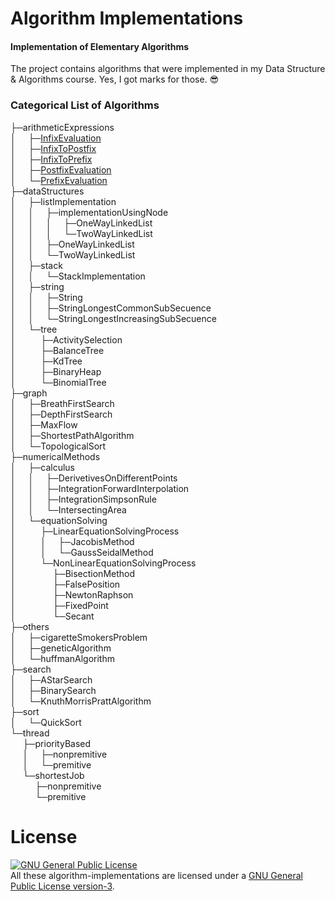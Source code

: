 # Algorithm Implementations
#### Implementation of Elementary Algorithms

The project contains algorithms that were implemented in my Data Structure & Algorithms course. Yes, I got marks for those. :sunglasses:

### Categorical List of Algorithms

├─arithmeticExpressions <br/>
│&nbsp;&nbsp;&nbsp;&nbsp;   ├─<a href="https://github.com/MinhasKamal/AlgorithmImplementations/tree/master/arithmeticExpressions/infixEvaluation">InfixEvaluation</a> <br/>
│&nbsp;&nbsp;&nbsp;&nbsp;   ├─<a href="https://github.com/MinhasKamal/AlgorithmImplementations/tree/master/arithmeticExpressions/infixToPostfix">InfixToPostfix</a> <br/>
│&nbsp;&nbsp;&nbsp;&nbsp;   ├─<a href="https://github.com/MinhasKamal/AlgorithmImplementations/tree/master/arithmeticExpressions/infixToPrefix">InfixToPrefix</a> <br/>
│&nbsp;&nbsp;&nbsp;&nbsp;   ├─<a href="https://github.com/MinhasKamal/AlgorithmImplementations/tree/master/arithmeticExpressions/postfixEvaluation">PostfixEvaluation</a> <br/>
│&nbsp;&nbsp;&nbsp;&nbsp;   └─<a href="https://github.com/MinhasKamal/AlgorithmImplementations/tree/master/arithmeticExpressions/prefixEvaluation">PrefixEvaluation</a> <br/>
├─dataStructures <br/>
│&nbsp;&nbsp;&nbsp;&nbsp;   ├─listImplementation <br/>
│&nbsp;&nbsp;&nbsp;&nbsp;   │&nbsp;&nbsp;&nbsp;&nbsp;   ├─implementationUsingNode <br/>
│&nbsp;&nbsp;&nbsp;&nbsp;   │&nbsp;&nbsp;&nbsp;&nbsp;   │&nbsp;&nbsp;&nbsp;&nbsp;   ├─OneWayLinkedList <br/>
│&nbsp;&nbsp;&nbsp;&nbsp;   │&nbsp;&nbsp;&nbsp;&nbsp;   │&nbsp;&nbsp;&nbsp;&nbsp;   └─TwoWayLinkedList <br/>
│&nbsp;&nbsp;&nbsp;&nbsp;   │&nbsp;&nbsp;&nbsp;&nbsp;   ├─OneWayLinkedList <br/>
│&nbsp;&nbsp;&nbsp;&nbsp;   │&nbsp;&nbsp;&nbsp;&nbsp;   └─TwoWayLinkedList <br/>
│&nbsp;&nbsp;&nbsp;&nbsp;   ├─stack <br/>
│&nbsp;&nbsp;&nbsp;&nbsp;   │&nbsp;&nbsp;&nbsp;&nbsp;   └─StackImplementation <br/>
│&nbsp;&nbsp;&nbsp;&nbsp;   ├─string <br/>
│&nbsp;&nbsp;&nbsp;&nbsp;   │&nbsp;&nbsp;&nbsp;&nbsp;   ├─String <br/>
│&nbsp;&nbsp;&nbsp;&nbsp;   │&nbsp;&nbsp;&nbsp;&nbsp;   ├─StringLongestCommonSubSecuence <br/>
│&nbsp;&nbsp;&nbsp;&nbsp;   │&nbsp;&nbsp;&nbsp;&nbsp;   └─StringLongestIncreasingSubSecuence <br/>
│&nbsp;&nbsp;&nbsp;&nbsp;   └─tree <br/>
│&nbsp;&nbsp;&nbsp;&nbsp;    &nbsp;&nbsp;&nbsp;&nbsp;   ├─ActivitySelection <br/>
│&nbsp;&nbsp;&nbsp;&nbsp;    &nbsp;&nbsp;&nbsp;&nbsp;   ├─BalanceTree <br/>
│&nbsp;&nbsp;&nbsp;&nbsp;    &nbsp;&nbsp;&nbsp;&nbsp;   ├─KdTree <br/>
│&nbsp;&nbsp;&nbsp;&nbsp;    &nbsp;&nbsp;&nbsp;&nbsp;   ├─BinaryHeap <br/>
│&nbsp;&nbsp;&nbsp;&nbsp;    &nbsp;&nbsp;&nbsp;&nbsp;   └─BinomialTree <br/>
├─graph <br/>
│&nbsp;&nbsp;&nbsp;&nbsp;   ├─BreathFirstSearch <br/>
│&nbsp;&nbsp;&nbsp;&nbsp;   ├─DepthFirstSearch <br/>
│&nbsp;&nbsp;&nbsp;&nbsp;   ├─MaxFlow <br/>
│&nbsp;&nbsp;&nbsp;&nbsp;   ├─ShortestPathAlgorithm <br/>
│&nbsp;&nbsp;&nbsp;&nbsp;   └─TopologicalSort <br/>
├─numericalMethods <br/>
│&nbsp;&nbsp;&nbsp;&nbsp;   ├─calculus <br/>
│&nbsp;&nbsp;&nbsp;&nbsp;   │&nbsp;&nbsp;&nbsp;&nbsp;   ├─DerivetivesOnDifferentPoints <br/>
│&nbsp;&nbsp;&nbsp;&nbsp;   │&nbsp;&nbsp;&nbsp;&nbsp;   ├─IntegrationForwardInterpolation <br/>
│&nbsp;&nbsp;&nbsp;&nbsp;   │&nbsp;&nbsp;&nbsp;&nbsp;   ├─IntegrationSimpsonRule <br/>
│&nbsp;&nbsp;&nbsp;&nbsp;   │&nbsp;&nbsp;&nbsp;&nbsp;   └─IntersectingArea <br/>
│&nbsp;&nbsp;&nbsp;&nbsp;   └─equationSolving <br/>
│&nbsp;&nbsp;&nbsp;&nbsp;    &nbsp;&nbsp;&nbsp;&nbsp;   ├─LinearEquationSolvingProcess <br/>
│&nbsp;&nbsp;&nbsp;&nbsp;    &nbsp;&nbsp;&nbsp;&nbsp;   │&nbsp;&nbsp;&nbsp;&nbsp;   ├─JacobisMethod <br/>
│&nbsp;&nbsp;&nbsp;&nbsp;    &nbsp;&nbsp;&nbsp;&nbsp;   │&nbsp;&nbsp;&nbsp;&nbsp;   └─GaussSeidalMethod <br/>
│&nbsp;&nbsp;&nbsp;&nbsp;    &nbsp;&nbsp;&nbsp;&nbsp;   └─NonLinearEquationSolvingProcess <br/>
│&nbsp;&nbsp;&nbsp;&nbsp;    &nbsp;&nbsp;&nbsp;&nbsp;    &nbsp;&nbsp;&nbsp;&nbsp;   ├─BisectionMethod <br/>
│&nbsp;&nbsp;&nbsp;&nbsp;    &nbsp;&nbsp;&nbsp;&nbsp;    &nbsp;&nbsp;&nbsp;&nbsp;   ├─FalsePosition <br/>
│&nbsp;&nbsp;&nbsp;&nbsp;    &nbsp;&nbsp;&nbsp;&nbsp;    &nbsp;&nbsp;&nbsp;&nbsp;   ├─NewtonRaphson <br/>
│&nbsp;&nbsp;&nbsp;&nbsp;    &nbsp;&nbsp;&nbsp;&nbsp;    &nbsp;&nbsp;&nbsp;&nbsp;   ├─FixedPoint <br/>
│&nbsp;&nbsp;&nbsp;&nbsp;    &nbsp;&nbsp;&nbsp;&nbsp;    &nbsp;&nbsp;&nbsp;&nbsp;   └─Secant <br/>
├─others <br/>
│&nbsp;&nbsp;&nbsp;&nbsp;   ├─cigaretteSmokersProblem <br/>
│&nbsp;&nbsp;&nbsp;&nbsp;   ├─geneticAlgorithm <br/>
│&nbsp;&nbsp;&nbsp;&nbsp;   └─huffmanAlgorithm <br/>
├─search <br/>
│&nbsp;&nbsp;&nbsp;&nbsp;   ├─AStarSearch <br/>
│&nbsp;&nbsp;&nbsp;&nbsp;   ├─BinarySearch <br/>
│&nbsp;&nbsp;&nbsp;&nbsp;   └─KnuthMorrisPrattAlgorithm <br/>
├─sort <br/>
│&nbsp;&nbsp;&nbsp;&nbsp;   └─QuickSort <br/>
└─thread <br/>
 &nbsp;&nbsp;&nbsp;&nbsp;   ├─priorityBased <br/>
 &nbsp;&nbsp;&nbsp;&nbsp;   │&nbsp;&nbsp;&nbsp;&nbsp;   ├─nonpremitive <br/>
 &nbsp;&nbsp;&nbsp;&nbsp;   │&nbsp;&nbsp;&nbsp;&nbsp;   └─premitive <br/>
 &nbsp;&nbsp;&nbsp;&nbsp;   └─shortestJob <br/>
 &nbsp;&nbsp;&nbsp;&nbsp;    &nbsp;&nbsp;&nbsp;&nbsp;   ├─nonpremitive <br/>
 &nbsp;&nbsp;&nbsp;&nbsp;    &nbsp;&nbsp;&nbsp;&nbsp;   └─premitive <br/>

# License
<a rel="license" href="http://www.gnu.org/licenses/gpl.html"><img alt="GNU General Public License" style="border-width:0" src="http://www.gnu.org/graphics/gplv3-88x31.png" /></a><br/>All these algorithm-implementations are licensed under a <a rel="license" href="http://www.gnu.org/licenses/gpl.html">GNU General Public License version-3</a>.
